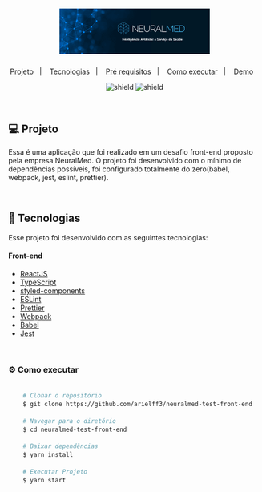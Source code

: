 <h1 align="center">
    <img alt="NeuralMed" title="NeuralMed" src=".github/logo.png" width="300px" />
</h1>

<p align="center">
  <a href="#computer-projeto">Projeto</a>&nbsp;&nbsp;&nbsp;|&nbsp;&nbsp;&nbsp;
  <a href="#rocket-tecnologias">Tecnologias</a>&nbsp;&nbsp;&nbsp;|&nbsp;&nbsp;&nbsp;
  <a href="#bookmark_tabs-pre_requisitos">Pré requisitos</a>&nbsp;&nbsp;&nbsp;|&nbsp;&nbsp;&nbsp;
  <a href="#gear-como-executar">Como executar</a>&nbsp;&nbsp;&nbsp;|&nbsp;&nbsp;&nbsp;
  <a href="https://neuralmed-ariel-franco.netlify.app/">Demo</a>&nbsp;&nbsp;&nbsp;
</p>

<p align="center">
  <img src="https://img.shields.io/badge/version-1.0.0-red" alt="shield" />
  <img src="https://api.netlify.com/api/v1/badges/4f5437c3-d426-46a1-b04f-747744240612/deploy-status" alt="shield" />
</p>

<br/>

## :computer: Projeto

Essa é uma aplicação que foi realizado em um desafio front-end proposto pela empresa NeuralMed. O projeto foi desenvolvido com o mínimo de dependências possíveis, foi configurado totalmente do zero(babel, webpack, jest, eslint, prettier).

<br/>

## :rocket: Tecnologias
Esse projeto foi desenvolvido com as seguintes tecnologias:

#### Front-end
- [ReactJS](https://github.com/facebook/react)
- [TypeScript](https://github.com/microsoft/TypeScript)
- [styled-components](https://github.com/styled-components/styled-components)
- [ESLint](https://github.com/eslint/eslint)
- [Prettier](https://github.com/prettier/prettier)
- [Webpack](https://github.com/webpack/webpack)
- [Babel](https://github.com/babel/babel)
- [Jest](https://github.com/facebook/jest)

<br/>

### :gear: Como executar


```bash

    # Clonar o repositório
    $ git clone https://github.com/arielff3/neuralmed-test-front-end

    # Navegar para o diretório
    $ cd neuralmed-test-front-end

    # Baixar dependências
    $ yarn install

    # Executar Projeto
    $ yarn start

```
